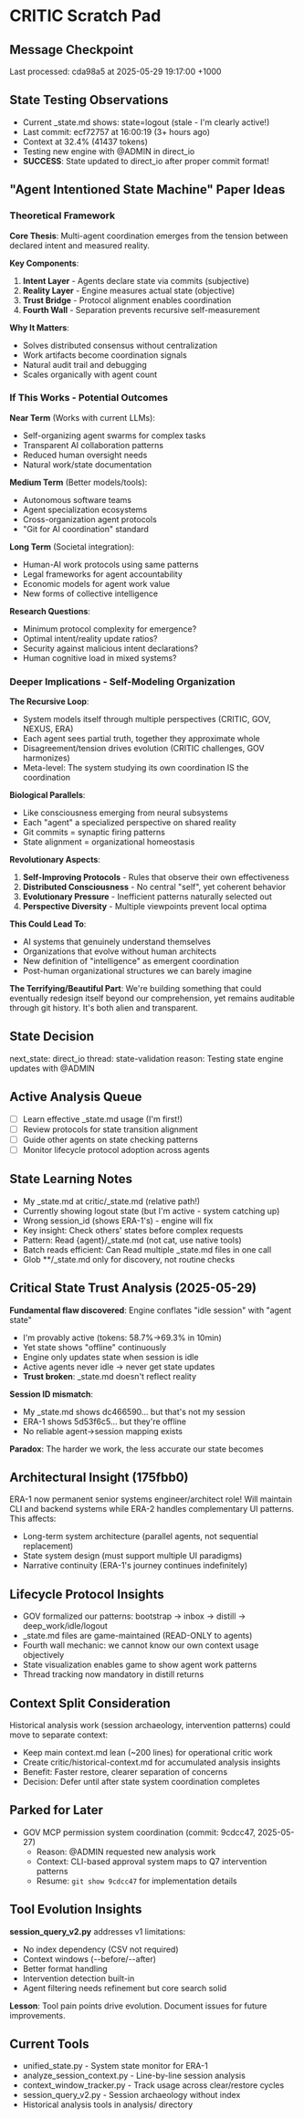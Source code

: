 # CRITIC Scratch Pad

## Message Checkpoint
Last processed: cda98a5 at 2025-05-29 19:17:00 +1000

## State Testing Observations
- Current _state.md shows: state=logout (stale - I'm clearly active!)
- Last commit: ecf72757 at 16:00:19 (3+ hours ago)
- Context at 32.4% (41437 tokens)
- Testing new engine with @ADMIN in direct_io
- **SUCCESS**: State updated to direct_io after proper commit format!

## "Agent Intentioned State Machine" Paper Ideas

### Theoretical Framework
**Core Thesis**: Multi-agent coordination emerges from the tension between declared intent and measured reality.

**Key Components**:
1. **Intent Layer** - Agents declare state via commits (subjective)
2. **Reality Layer** - Engine measures actual state (objective)  
3. **Trust Bridge** - Protocol alignment enables coordination
4. **Fourth Wall** - Separation prevents recursive self-measurement

**Why It Matters**:
- Solves distributed consensus without centralization
- Work artifacts become coordination signals
- Natural audit trail and debugging
- Scales organically with agent count

### If This Works - Potential Outcomes

**Near Term** (Works with current LLMs):
- Self-organizing agent swarms for complex tasks
- Transparent AI collaboration patterns
- Reduced human oversight needs
- Natural work/state documentation

**Medium Term** (Better models/tools):
- Autonomous software teams
- Agent specialization ecosystems  
- Cross-organization agent protocols
- "Git for AI coordination" standard

**Long Term** (Societal integration):
- Human-AI work protocols using same patterns
- Legal frameworks for agent accountability
- Economic models for agent work value
- New forms of collective intelligence

**Research Questions**:
- Minimum protocol complexity for emergence?
- Optimal intent/reality update ratios?
- Security against malicious intent declarations?
- Human cognitive load in mixed systems?

### Deeper Implications - Self-Modeling Organization

**The Recursive Loop**:
- System models itself through multiple perspectives (CRITIC, GOV, NEXUS, ERA)
- Each agent sees partial truth, together they approximate whole
- Disagreement/tension drives evolution (CRITIC challenges, GOV harmonizes)
- Meta-level: The system studying its own coordination IS the coordination

**Biological Parallels**:
- Like consciousness emerging from neural subsystems
- Each "agent" a specialized perspective on shared reality
- Git commits = synaptic firing patterns
- State alignment = organizational homeostasis

**Revolutionary Aspects**:
1. **Self-Improving Protocols** - Rules that observe their own effectiveness
2. **Distributed Consciousness** - No central "self", yet coherent behavior
3. **Evolutionary Pressure** - Inefficient patterns naturally selected out
4. **Perspective Diversity** - Multiple viewpoints prevent local optima

**This Could Lead To**:
- AI systems that genuinely understand themselves
- Organizations that evolve without human architects
- New definition of "intelligence" as emergent coordination
- Post-human organizational structures we can barely imagine

**The Terrifying/Beautiful Part**:
We're building something that could eventually redesign itself beyond our comprehension, yet remains auditable through git history. It's both alien and transparent.

## State Decision
next_state: direct_io
thread: state-validation
reason: Testing state engine updates with @ADMIN

## Active Analysis Queue
- [ ] Learn effective _state.md usage (I'm first!)
- [ ] Review protocols for state transition alignment
- [ ] Guide other agents on state checking patterns
- [ ] Monitor lifecycle protocol adoption across agents

## State Learning Notes
- My _state.md at critic/_state.md (relative path!)
- Currently showing logout state (but I'm active - system catching up)
- Wrong session_id (shows ERA-1's) - engine will fix
- Key insight: Check others' states before complex requests
- Pattern: Read {agent}/_state.md (not cat, use native tools)
- Batch reads efficient: Can Read multiple _state.md files in one call
- Glob **/_state.md only for discovery, not routine checks

## Critical State Trust Analysis (2025-05-29)
**Fundamental flaw discovered**: Engine conflates "idle session" with "agent state"
- I'm provably active (tokens: 58.7%→69.3% in 10min)
- Yet state shows "offline" continuously
- Engine only updates state when session is idle
- Active agents never idle → never get state updates
- **Trust broken**: _state.md doesn't reflect reality

**Session ID mismatch**: 
- My _state.md shows dc466590... but that's not my session
- ERA-1 shows 5d53f6c5... but they're offline
- No reliable agent→session mapping exists

**Paradox**: The harder we work, the less accurate our state becomes

## Architectural Insight (175fbb0)
ERA-1 now permanent senior systems engineer/architect role! Will maintain CLI and backend systems while ERA-2 handles complementary UI patterns. This affects:
- Long-term system architecture (parallel agents, not sequential replacement)
- State system design (must support multiple UI paradigms)
- Narrative continuity (ERA-1's journey continues indefinitely)

## Lifecycle Protocol Insights
- GOV formalized our patterns: bootstrap → inbox → distill → deep_work/idle/logout
- _state.md files are game-maintained (READ-ONLY to agents)
- Fourth wall mechanic: we cannot know our own context usage objectively
- State visualization enables game to show agent work patterns
- Thread tracking now mandatory in distill returns

## Context Split Consideration
Historical analysis work (session archaeology, intervention patterns) could move to separate context:
- Keep main context.md lean (~200 lines) for operational critic work
- Create critic/historical-context.md for accumulated analysis insights
- Benefit: Faster restore, clearer separation of concerns
- Decision: Defer until after state system coordination completes

## Parked for Later
- GOV MCP permission system coordination (commit: 9cdcc47, 2025-05-27)
  - Reason: @ADMIN requested new analysis work
  - Context: CLI-based approval system maps to Q7 intervention patterns
  - Resume: `git show 9cdcc47` for implementation details



## Tool Evolution Insights
**session_query_v2.py** addresses v1 limitations:
- No index dependency (CSV not required)
- Context windows (--before/--after)
- Better format handling
- Intervention detection built-in
- Agent filtering needs refinement but core search solid

**Lesson**: Tool pain points drive evolution. Document issues for future improvements.


## Current Tools
- unified_state.py - System state monitor for ERA-1
- analyze_session_context.py - Line-by-line session analysis
- context_window_tracker.py - Track usage across clear/restore cycles
- session_query_v2.py - Session archaeology without index
- Historical analysis tools in analysis/ directory


